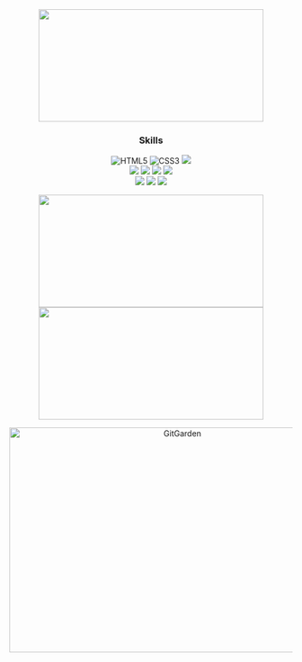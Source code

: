<div align="center">
<a href="https://github.com/devxb/gitanimals">
<img
  src="https://render.gitanimals.org/farms/nanafromjeju"
  width="400"
  height="200"
/>
</a>
</div>

<h3 align="center">Skills</h3>

<p align="center">
<img src="https://img.shields.io/badge/Html5-%23E34F26.svg?style=for-the-badge&logo=Html5&logoColor=white" alt="HTML5"/>
<img src="https://img.shields.io/badge/Css3-%231572B6.svg?style=for-the-badge&logo=Css3&logoColor=white" alt="CSS3"/>
<img src="https://img.shields.io/badge/JavaScript-F7DF1E?style=for-the-badge&logo=JavaScript&logoColor=white"><br>
<img src="https://img.shields.io/badge/React-61DAFB?style=for-the-badge&logo=React&logoColor=white">
<img src="https://img.shields.io/badge/TypeScript-%23007ACC.svg?style=for-the-badge&logo=TypeScript&logoColor=white">
<img src="https://img.shields.io/badge/Next.js-000000.svg?style=for-the-badge&logo=Next.js&logoColor=white">
<img src="https://img.shields.io/badge/Storybook-FF4785.svg?style=for-the-badge&logo=Storybook&logoColor=white"><br>
<img src="https://img.shields.io/badge/Figma-F24E1E.svg?style=for-the-badge&logo=Figma&logoColor=white">
<img src="https://img.shields.io/badge/Photoshop-004B8D.svg?style=for-the-badge&logo=Photoshop&logoColor=white">
<img src="https://img.shields.io/badge/FinalCut-000000.svg?style=for-the-badge&logo=FinalCut&logoColor=white">  
</p>

<p align="center">
  <img src="https://github-readme-stats.vercel.app/api/top-langs/?username=nanafromjeju&layout=compact&theme=tokyonight" width="400" height="200"><br>
  <img src="https://github-readme-stats.vercel.app/api?username=nanafromjeju&show_icons=true&theme=tokyonight" width="400" height="200">
</p>

<div align="center">
  <a href="https://github.com/marshallku/gitgarden">
    <img src="https://gitgarden.marshallku.dev/?user_name=nanafromjeju" alt="GitGarden" width="600" height="400">
  </a>
</div>
